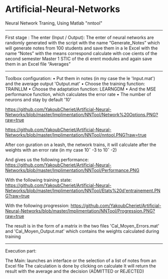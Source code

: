 # Artificial-Neural-Networks
Neural Network Traning, Using Matlab "nntool"


----------
First stage :
The enter (Input / Output): The enter of neural networks are
randomly generated with the script with the name “Generate_Notes”
which will generate notes from 100 students and save them in a le
Excel with the name “Notes” with the means correspond calculate with
coe cients of the second semester Master 1 STIC of the di erent modules and again save them in an Excel file “Averages”

----------
Toolbox configuration:
• Put them in notes (in my case the le 'Input.mat') and the average output 'Output.mat'
• Choose the training function: TRAINLLM
• Choose the adaptation function: LEARNGDM
• And the MSE performance function, which calculates the error rate
• The number of neurons and stay by default '10'

https://github.com/YakoubCheriet/Artificial-Neural-Networks/blob/master/Implimentation/NNTool/Network%20Options.PNG?raw=true

https://github.com/YakoubCheriet/Artificial-Neural-Networks/blob/master/Implimentation/NNTool/nntool.PNG?raw=true

After con guration on a leash, the network trains, it will calculate after
the weights with an error rate (in my case 10ˆ -3 to 10ˆ -2)

And gives us the following performance: 
https://github.com/YakoubCheriet/Artificial-Neural-Networks/blob/master/Implimentation/NNTool/Performance.PNG

With the following training state:
https://github.com/YakoubCheriet/Artificial-Neural-Networks/blob/master/Implimentation/NNTool/Etats%20d'entrainement.PNG?raw=true

With the following progression:
https://github.com/YakoubCheriet/Artificial-Neural-Networks/blob/master/Implimentation/NNTool/Progression.PNG?raw=true

The result is in the form of a matrix in the two files 'Cal_Moyen_Errors.mat' and 'Cal_Moyen_Output.mat' which contains the weights calculated during training

----------
Execution part:

The Main: launches an interface or the selection of a list of notes from an Excel file
The calculation is done by clicking on calculate
It will return the result with the average and the decision (ADMITTED or REJECTED)
